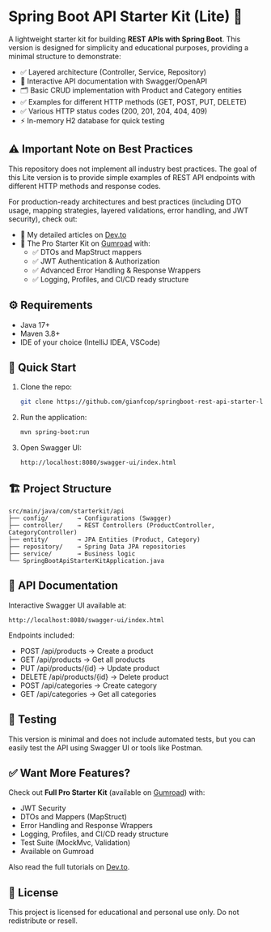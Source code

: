 # Spring Boot API Starter Kit (Lite) 🚀

A lightweight starter kit for building **REST APIs with Spring Boot**.
This version is designed for simplicity and educational purposes, providing a minimal structure to demonstrate:

- ✅ Layered architecture (Controller, Service, Repository)
- 📑 Interactive API documentation with Swagger/OpenAPI
- 🗂️ Basic CRUD implementation with Product and Category entities
- ✅ Examples for different HTTP methods (GET, POST, PUT, DELETE)
- ✅ Various HTTP status codes (200, 201, 204, 404, 409)
- ⚡ In-memory H2 database for quick testing


## ⚠️ Important Note on Best Practices

This repository does not implement all industry best practices.
The goal of this Lite version is to provide simple examples of REST API endpoints with different HTTP methods and response codes.

For production-ready architectures and best practices (including DTO usage, mapping strategies, layered validations, error handling, and JWT security), check out:
- 🔗 My detailed articles on [Dev.to](https://dev.to/gianfcop)
- 💼 The Pro Starter Kit on [Gumroad](https://gianfcop.gumroad.com/) with:
   - ✅ DTOs and MapStruct mappers
   - ✅ JWT Authentication & Authorization
   - ✅ Advanced Error Handling & Response Wrappers
   - ✅ Logging, Profiles, and CI/CD ready structure

## ⚙️ Requirements
- Java 17+
- Maven 3.8+
- IDE of your choice (IntelliJ IDEA, VSCode)

## 🚀 Quick Start

1. Clone the repo:
   ```bash
   git clone https://github.com/gianfcop/springboot-rest-api-starter-lite.git
   ```
2. Run the application:
   ```bash
   mvn spring-boot:run
   ```
3. Open Swagger UI:
   ```
   http://localhost:8080/swagger-ui/index.html
   ```

## 🏗️ Project Structure
   ```
   src/main/java/com/starterkit/api
   ├── config/        → Configurations (Swagger)
   ├── controller/    → REST Controllers (ProductController, CategoryController)
   ├── entity/        → JPA Entities (Product, Category)
   ├── repository/    → Spring Data JPA repositories
   ├── service/       → Business logic
   └── SpringBootApiStarterKitApplication.java
   ```

## 📑 API Documentation

Interactive Swagger UI available at:
   ```
   http://localhost:8080/swagger-ui/index.html
   ```

Endpoints included:
- POST /api/products → Create a product
- GET /api/products → Get all products
- PUT /api/products/{id} → Update product
- DELETE /api/products/{id} → Delete product
- POST /api/categories → Create category
- GET /api/categories → Get all categories

## 🧪 Testing

This version is minimal and does not include automated tests, but you can easily test the API using Swagger UI or tools like Postman.

## ✅ Want More Features?

Check out **Full Pro Starter Kit** (available on [Gumroad](https://gianfcop.gumroad.com/)) with:
- JWT Security
- DTOs and Mappers (MapStruct)
- Error Handling and Response Wrappers
- Logging, Profiles, and CI/CD ready structure
- Test Suite (MockMvc, Validation)
- Available on Gumroad

Also read the full tutorials on [Dev.to](https://dev.to/gianfcop).


## 📜 License

This project is licensed for educational and personal use only.
Do not redistribute or resell.